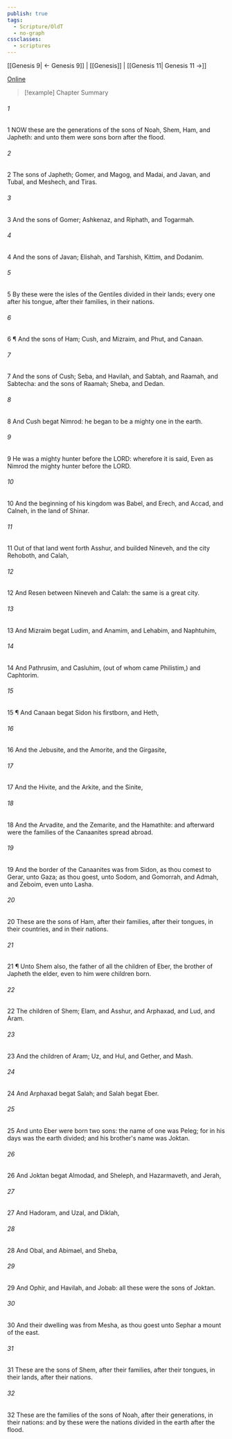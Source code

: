 ```yaml
---
publish: true
tags:
  - Scripture/OldT
  - no-graph
cssclasses:
  - scriptures
---
```

[[Genesis 9| ← Genesis 9]] | [[Genesis]] | [[Genesis 11| Genesis 11 →]]

[Online](https://churchofjesuschrist.org/study/scriptures/ot/gen/10?lang=eng)

>[!example] Chapter Summary
>
###### 1
1 NOW these are the generations of the sons of Noah, Shem, Ham, and Japheth: and unto them were sons born after the flood.
###### 2
2 The sons of Japheth; Gomer, and Magog, and Madai, and Javan, and Tubal, and Meshech, and Tiras.
###### 3
3 And the sons of Gomer; Ashkenaz, and Riphath, and Togarmah.
###### 4
4 And the sons of Javan; Elishah, and Tarshish, Kittim, and Dodanim.
###### 5
5 By these were the isles of the Gentiles divided in their lands; every one after his tongue, after their families, in their nations.
###### 6
6 ¶ And the sons of Ham; Cush, and Mizraim, and Phut, and Canaan.
###### 7
7 And the sons of Cush; Seba, and Havilah, and Sabtah, and Raamah, and Sabtecha: and the sons of Raamah; Sheba, and Dedan.
###### 8
8 And Cush begat Nimrod: he began to be a mighty one in the earth.
###### 9
9 He was a mighty hunter before the LORD: wherefore it is said, Even as Nimrod the mighty hunter before the LORD.
###### 10
10 And the beginning of his kingdom was Babel, and Erech, and Accad, and Calneh, in the land of Shinar.
###### 11
11 Out of that land went forth Asshur, and builded Nineveh, and the city Rehoboth, and Calah,
###### 12
12 And Resen between Nineveh and Calah: the same is a great city.
###### 13
13 And Mizraim begat Ludim, and Anamim, and Lehabim, and Naphtuhim,
###### 14
14 And Pathrusim, and Casluhim, (out of whom came Philistim,) and Caphtorim.
###### 15
15 ¶ And Canaan begat Sidon his firstborn, and Heth,
###### 16
16 And the Jebusite, and the Amorite, and the Girgasite,
###### 17
17 And the Hivite, and the Arkite, and the Sinite,
###### 18
18 And the Arvadite, and the Zemarite, and the Hamathite: and afterward were the families of the Canaanites spread abroad.
###### 19
19 And the border of the Canaanites was from Sidon, as thou comest to Gerar, unto Gaza; as thou goest, unto Sodom, and Gomorrah, and Admah, and Zeboim, even unto Lasha.
###### 20
20 These are the sons of Ham, after their families, after their tongues, in their countries, and in their nations.
###### 21
21 ¶ Unto Shem also, the father of all the children of Eber, the brother of Japheth the elder, even to him were children born.
###### 22
22 The children of Shem; Elam, and Asshur, and Arphaxad, and Lud, and Aram.
###### 23
23 And the children of Aram; Uz, and Hul, and Gether, and Mash.
###### 24
24 And Arphaxad begat Salah; and Salah begat Eber.
###### 25
25 And unto Eber were born two sons: the name of one was Peleg; for in his days was the earth divided; and his brother's name was Joktan.
###### 26
26 And Joktan begat Almodad, and Sheleph, and Hazarmaveth, and Jerah,
###### 27
27 And Hadoram, and Uzal, and Diklah,
###### 28
28 And Obal, and Abimael, and Sheba,
###### 29
29 And Ophir, and Havilah, and Jobab: all these were the sons of Joktan.
###### 30
30 And their dwelling was from Mesha, as thou goest unto Sephar a mount of the east.
###### 31
31 These are the sons of Shem, after their families, after their tongues, in their lands, after their nations.
###### 32
32 These are the families of the sons of Noah, after their generations, in their nations: and by these were the nations divided in the earth after the flood.




